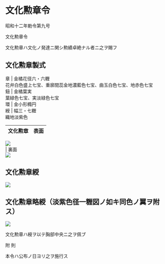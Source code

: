 # 文化勲章令

昭和十二年勅令第九号

文化勲章令

文化勲章ハ文化ノ発達ニ関シ勲績卓絶ナル者ニ之ヲ賜フ

文化勲章製式  
---  
章 |  金橘花径六・六糎  
花弁白色盛上七宝、重廓間蕊金地濃藍色七宝、曲玉白色七宝、地赤色七宝  
鈕 |  金橘葉実  
葉緑色七宝、実淡緑色七宝  
環 | 金小形橢円  
綬 |  幅三・七糎  
織地淡紫色  
  
文化勲章 | 表面  
---|---  
![](/./pict/S12CO009-001.jpg)  
| 裏面  
![](/./pict/S12CO009-002.jpg)  
  
文化勲章綬  
---  
![](/./pict/S12CO009-003.jpg)  
  
文化勲章略綬（淡紫色径一糎図ノ如キ同色ノ翼ヲ附ス）  
---  
![](/./pict/S12CO009-004.jpg)  
  
文化勲章ハ綬ヲ以テ胸部中央ニ之ヲ佩ブ

附 則

本令ハ公布ノ日ヨリ之ヲ施行ス
